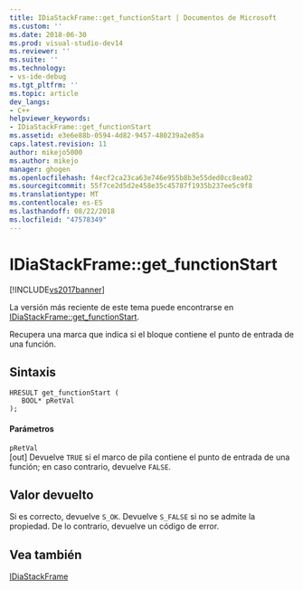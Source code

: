 ```yaml
---
title: IDiaStackFrame::get_functionStart | Documentos de Microsoft
ms.custom: ''
ms.date: 2018-06-30
ms.prod: visual-studio-dev14
ms.reviewer: ''
ms.suite: ''
ms.technology:
- vs-ide-debug
ms.tgt_pltfrm: ''
ms.topic: article
dev_langs:
- C++
helpviewer_keywords:
- IDiaStackFrame::get_functionStart
ms.assetid: e3e6e88b-0594-4d82-9457-480239a2e85a
caps.latest.revision: 11
author: mikejo5000
ms.author: mikejo
manager: ghogen
ms.openlocfilehash: f4ecf2ca23ca63e746e955b8b3e55ded0cc8ea02
ms.sourcegitcommit: 55f7ce2d5d2e458e35c45787f1935b237ee5c9f8
ms.translationtype: MT
ms.contentlocale: es-ES
ms.lasthandoff: 08/22/2018
ms.locfileid: "47578349"
---
```

# <a name="idiastackframegetfunctionstart"></a>IDiaStackFrame::get_functionStart
[!INCLUDE[vs2017banner](../../includes/vs2017banner.md)]

La versión más reciente de este tema puede encontrarse en [IDiaStackFrame::get_functionStart](https://docs.microsoft.com/visualstudio/debugger/debug-interface-access/idiastackframe-get-functionstart).  
  
Recupera una marca que indica si el bloque contiene el punto de entrada de una función.  
  
## <a name="syntax"></a>Sintaxis  
  
```cpp#  
HRESULT get_functionStart (   
   BOOL* pRetVal  
);  
```  
  
#### <a name="parameters"></a>Parámetros  
 `pRetVal`  
 [out] Devuelve `TRUE` si el marco de pila contiene el punto de entrada de una función; en caso contrario, devuelve `FALSE`.  
  
## <a name="return-value"></a>Valor devuelto  
 Si es correcto, devuelve `S_OK`. Devuelve `S_FALSE` si no se admite la propiedad. De lo contrario, devuelve un código de error.  
  
## <a name="see-also"></a>Vea también  
 [IDiaStackFrame](../../debugger/debug-interface-access/idiastackframe.md)



